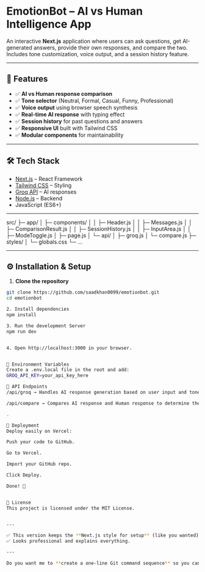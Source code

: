 # EmotionBot – AI vs Human Intelligence App

An interactive **Next.js** application where users can ask questions, get AI-generated answers, provide their own responses, and compare the two. Includes tone customization, voice output, and a session history feature.

---

## 🚀 Features
- ✅ **AI vs Human response comparison**
- ✅ **Tone selector** (Neutral, Formal, Casual, Funny, Professional)
- ✅ **Voice output** using browser speech synthesis
- ✅ **Real-time AI response** with typing effect
- ✅ **Session history** for past questions and answers
- ✅ **Responsive UI** built with Tailwind CSS
- ✅ **Modular components** for maintainability

---

## 🛠️ Tech Stack
- [Next.js](https://nextjs.org/) – React Framework
- [Tailwind CSS](https://tailwindcss.com/) – Styling
- [Groq API](https://groq.com/) – AI responses
- [Node.js](https://nodejs.org/) – Backend
- JavaScript (ES6+)

---

src/
├─ app/
│ ├─ components/
│ │ ├─ Header.js
│ │ ├─ Messages.js
│ │ ├─ ComparisonResult.js
│ │ ├─ SessionHistory.js
│ │ ├─ InputArea.js
│ │ ├─ ModeToggle.js
│ ├─ page.js
│ └─ api/
│ ├─ groq.js
│ └─ compare.js
├─ styles/
│ └─ globals.css
└─ ...


---

## ⚙️ Installation & Setup

1. **Clone the repository**
```bash
git clone https://github.com/saadkhan0099/emotionbot.git
cd emotionbot

2. Install dependencies
npm install

3. Run the development Server
npm run dev


4. Open http://localhost:3000 in your browser.


🔑 Environment Variables
Create a .env.local file in the root and add:
GROQ_API_KEY=your_api_key_here

📡 API Endpoints
/api/groq → Handles AI response generation based on user input and tone.

/api/compare → Compares AI response and Human response to determine the winner.

.

🚀 Deployment
Deploy easily on Vercel:

Push your code to GitHub.

Go to Vercel.

Import your GitHub repo.

Click Deploy.

Done! 🎉


📜 License
This project is licensed under the MIT License.


---

✅ This version keeps the **Next.js style for setup** (like you wanted) **plus your custom details**.  
✅ Looks professional and explains everything.

---

Do you want me to **create a one-line Git command sequence** so you can commit and push this updated README now?

